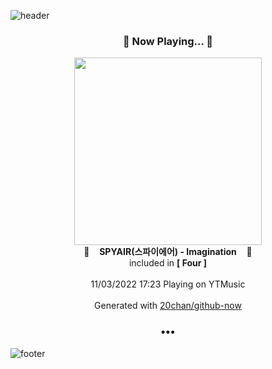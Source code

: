 ![header](https://capsule-render.vercel.app/api?type=wave&height=170&section=header&text=Hi.%20I'm%20SHIFT&fontColor=090707&fontAlignX=45&fontAlignY=65&fontSize=100)

<h3 align="center">🎵 Now Playing... 🎵</h3>
<p align="center">
  <a href="https://music.youtube.com/watch?v=fg8xDzOWllQ">
    <img width="300" src="https://lh3.googleusercontent.com/79a4jdr46h1QUzVqDtUndrjWeUhE6Vi963hXnuckPqU4-GqS1inCRNF3uDhNJnhp94PfYQefKNVOBGl7">
  </a>
  <br>
  🎵&nbsp&nbsp&nbsp <b>SPYAIR(스파이에어) - Imagination</b> &nbsp&nbsp&nbsp🎵
  <br>
  included in <b>[ Four ]</b>
  
  <br />
  <br />
  11/03/2022 17:23 Playing on YTMusic
  <br />
  <br />
  Generated with <a href="https://github.com/20chan/github-now">20chan/github-now</a>
</p>

<h3 align="center">•••</h3>

![footer](https://capsule-render.vercel.app/api?type=wave&height=150&section=footer)
